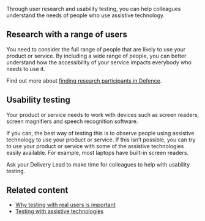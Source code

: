 Through user research and usability testing, you can help colleagues understand the needs of people who use assistive technology.

## Research with a range of users

You need to consider the full range of people that are likely to use your product or service. By including a wide range of people, you can better understand how the accessibility of your service impacts everybody who needs to use it.

Find out more about [finding research participants in Defence](#0).

## Usability testing

Your product or service needs to work with devices such as screen readers, screen magnifiers and speech recognition software.

If you can, the best way of testing this is to observe people using assistive technology to use your product or service. If this isn’t possible, you can try to use your product or service with some of the assistive technologies easily available. For example, most laptops have built-in screen readers.

Ask your Delivery Lead to make time for colleagues to help with usability testing.

## Related content

- [Why testing with real users is important](https://accessibility.blog.gov.uk/2018/03/20/why-accessibility-testing-with-real-users-is-so-important)
- [Testing with assistive technologies](https://www.gov.uk/service-manual/technology/testing-with-assistive-technologies)